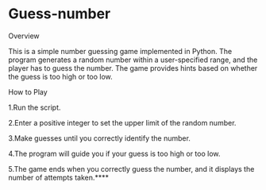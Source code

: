 # Guess-number

Overview

This is a simple number guessing game implemented in Python. The program generates a random number within a user-specified range, and the player has to guess the number. The game provides hints based on whether the guess is too high or too low.

How to Play

1.Run the script.

2.Enter a positive integer to set the upper limit of the random number.

3.Make guesses until you correctly identify the number.

4.The program will guide you if your guess is too high or too low.

5.The game ends when you correctly guess the number, and it displays the number of attempts taken.****
